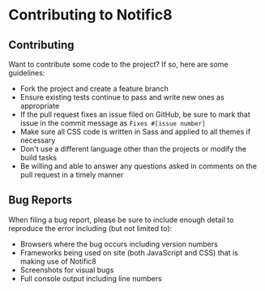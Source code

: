 # Contributing to Notific8

## Contributing

Want to contribute some code to the project? If so, here are some guidelines:

* Fork the project and create a feature branch
* Ensure existing tests continue to pass and write new ones as appropriate
* If the pull request fixes an issue filed on GitHub, be sure to mark that issue in the commit message as `Fixes #[issue number]`
* Make sure all CSS code is written in Sass and applied to all themes if necessary
* Don't use a different language other than the projects or modify the build tasks
* Be willing and able to answer any questions asked in comments on the pull request in a timely manner

## Bug Reports

When filing a bug report, please be sure to include enough detail to reproduce the error including (but not limited to):

* Browsers where the bug occurs including version numbers
* Frameworks being used on site (both JavaScript and CSS) that is making use of Notific8
* Screenshots for visual bugs
* Full console output including line numbers
